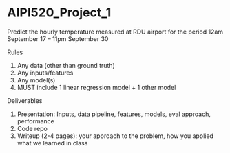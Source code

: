 # AIPI520_Project_1
Predict the hourly temperature measured at RDU airport for the period 12am September 17 – 11pm September 30

Rules
1. Any data (other than ground truth)
2. Any inputs/features
3. Any model(s)
4. MUST include 1 linear regression model + 1 other model

Deliverables
1. Presentation: Inputs, data pipeline, features, models, eval approach, performance
2. Code repo
3. Writeup (2-4 pages): your approach to the problem, how you applied what we learned in class

